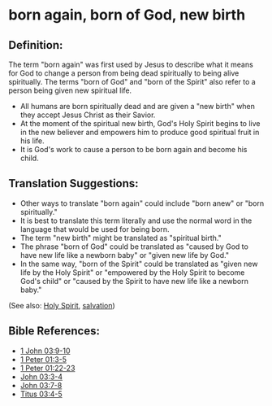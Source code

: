 # born again, born of God, new birth #

## Definition: ##

The term "born again" was first used by Jesus to describe what it means for God to change a person from being dead spiritually to being alive spiritually. The terms "born of God" and "born of the Spirit" also refer to a person being given new spiritual life.

* All humans are born spiritually dead and are given a "new birth" when they accept Jesus Christ as their Savior.
* At the moment of the spiritual new birth, God's Holy Spirit begins to live in the new believer and empowers him to produce good spiritual fruit in his life.
* It is God's work to cause a person to be born again and become his child.

## Translation Suggestions: ##

* Other ways to translate "born again" could include "born anew" or "born spiritually."
* It is best to translate this term literally and use the normal word in the language that would be used for being born.
* The term "new birth" might be translated as "spiritual birth."
* The phrase "born of God" could be translated as "caused by God to have new life like a newborn baby" or "given new life by God."
* In the same way, "born of the Spirit" could be translated as "given new life by the Holy Spirit" or "empowered by the Holy Spirit to become God's child" or "caused by the Spirit to have new life like a newborn baby."

(See also: [Holy Spirit](../kt/holyspirit.md), [salvation](../kt/salvation.md))

## Bible References: ##

* [1 John 03:9-10](en/tn/1jn/help/03/09)
* [1 Peter 01:3-5](en/tn/1pe/help/01/03)
* [1 Peter 01:22-23](en/tn/1pe/help/01/22)
* [John 03:3-4](en/tn/jhn/help/03/03)
* [John 03:7-8](en/tn/jhn/help/03/07)
* [Titus 03:4-5](en/tn/tit/help/03/04)